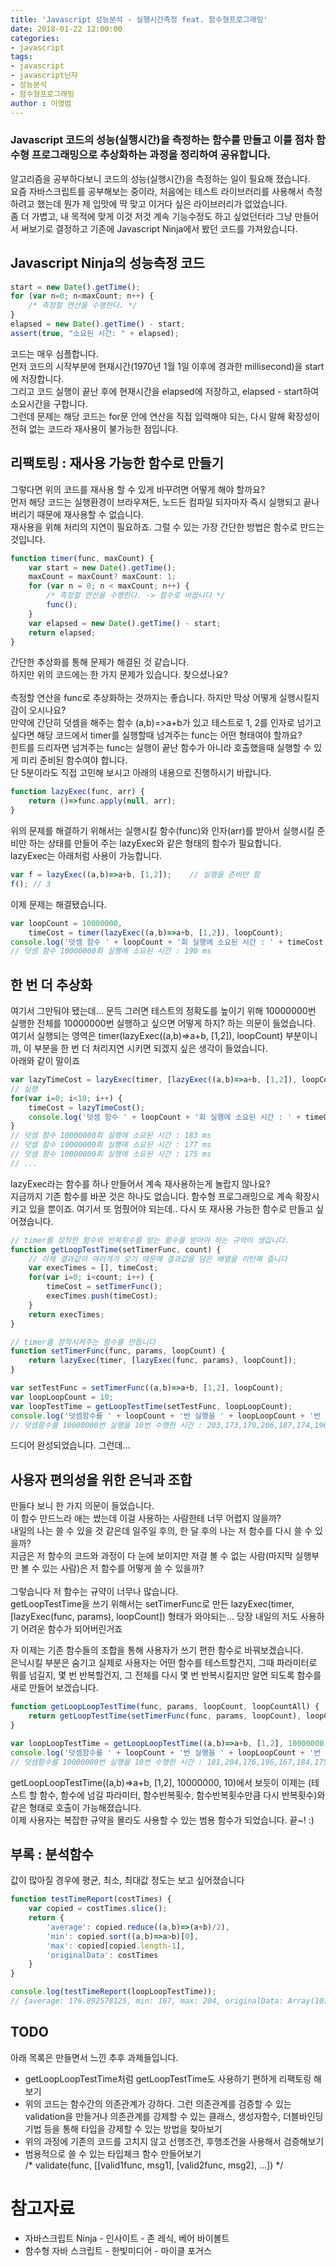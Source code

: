 ```yaml
---
title: 'Javascript 성능분석 - 실행시간측정 feat. 함수형프로그래밍'
date: 2018-01-22 12:00:00
categories:
- javascript
tags:
- javascript
- javascript닌자
- 성능분석
- 함수형프로그래밍
author : 이영범
---
```


### Javascript 코드의 성능(실행시간)을 측정하는 함수를 만들고 이를 점차 함수형 프로그래밍으로 추상화하는 과정을 정리하여 공유합니다.<br>

알고리즘을 공부하다보니 코드의 성능(실행시간)을 측정하는 일이 필요해 졌습니다.<br>
요즘 자바스크립트를 공부해보는 중이라, 처음에는 테스트 라이브러리를 사용해서 측정하려고 했는데 뭔가 제 입맛에 딱 맞고 이거다 싶은 라이브러리가 없었습니다.<br>
좀 더 가볍고, 내 목적에 맞게 이것 저것 계속 기능수정도 하고 싶었던터라 그냥 만들어서 써보기로 결정하고 기존에 Javascript Ninja에서 봤던 코드를 가져왔습니다.

## Javascript Ninja의 성능측정 코드
```javascript
start = new Date().getTime();
for (var n=0; n<maxCount; n++) {
    /* 측정할 연산을 수행한다. */
}
elapsed = new Date().getTime() - start;
assert(true, "소요된 시간: " + elapsed);
```

코드는 매우 심플합니다.<br>
먼저 코드의 시작부분에 현재시간(1970년 1월 1일 이후에 경과한 millisecond)을 start에 저장합니다.<br> 
그리고 코드 실행이 끝난 후에 현재시간을 elapsed에 저장하고, elapsed - start하여 소요시간을 구합니다.<br>
그런데 문제는 해당 코드는 for문 안에 연산을 직접 입력해야 되는, 다시 말해 확장성이 전혀 없는 코드라 재사용이 불가능한 점입니다.

## 리팩토링 : 재사용 가능한 함수로 만들기

그렇다면 위의 코드를 재사용 할 수 있게 바꾸려면 어떻게 해야 할까요?<br>
먼저 해당 코드는 실행환경이 브라우져든, 노드든 컴파일 되자마자 즉시 실행되고 끝나버리기 때문에 재사용할 수 없습니다.<br>
재사용을 위해 처리의 지연이 필요하죠. 그럴 수 있는 가장 간단한 방법은 함수로 만드는 것입니다.

```javascript
function timer(func, maxCount) {
    var start = new Date().getTime();
    maxCount = maxCount? maxCount: 1;
    for (var n = 0; n < maxCount; n++) {
        /* 측정할 연산을 수행한다. -> 함수로 바꿉니다 */
        func();
    }
    var elapsed = new Date().getTime() - start;
    return elapsed;
}
```

간단한 추상화를 통해 문제가 해결된 것 같습니다.<br>
하지만 위의 코드에는 한 가지 문제가 있습니다. 찾으셨나요?<br>
<br>
측정할 연산을 func로 추상화하는 것까지는 좋습니다. 하지만 막상 어떻게 실행시킬지 감이 오시나요?<br>
만약에 간단히 덧셈을 해주는 함수 (a,b)=>a+b가 있고 테스트로 1, 2를 인자로 넘기고 싶다면 해당 코드에서 timer를 실행할때 넘겨주는 func는 어떤 형태여야 할까요?<br>
힌트를 드리자면 넘겨주는 func는 실행이 끝난 함수가 아니라 호출했을때 실행할 수 있게 미리 준비된 함수여야 합니다.<br>
단 5분이라도 직접 고민해 보시고 아래의 내용으로 진행하시기 바랍니다.

```javascript
function lazyExec(func, arr) {
    return ()=>func.apply(null, arr);
}
```

위의 문제를 해결하기 위해서는 실행시킬 함수(func)와 인자(arr)를 받아서 실행시킬 준비만 하는 상태를 만들어 주는 lazyExec와 같은 형태의 함수가 필요합니다.<br>
lazyExec는 아래처럼 사용이 가능합니다.
```javascript
var f = lazyExec((a,b)=>a+b, [1,2]);    // 실행을 준비만 함
f(); // 3
```

이제 문제는 해결됐습니다.

```javascript
var loopCount = 10000000,
    timeCost = timer(lazyExec((a,b)=>a+b, [1,2]), loopCount);
console.log('덧셈 함수 ' + loopCount + '회 실행에 소요된 시간 : ' + timeCost + ' ms');
// 덧셈 함수 10000000회 실행에 소요된 시간 : 190 ms
```

## 한 번 더 추상화

여기서 그만둬야 됐는데... 문득 그러면 테스트의 정확도를 높이기 위해 10000000번 실행한 전체를 10000000번 실행하고 싶으면 어떻게 하지? 하는 의문이 들었습니다.<br>
여기서 실행되는 영역은 timer(lazyExec((a,b)=>a+b, [1,2]), loopCount) 부분이니까, 이 부분을 한 번 더 처리지연 시키면 되겠지 싶은 생각이 들었습니다.<br>
아래와 같이 말이죠

```javascript
var lazyTimeCost = lazyExec(timer, [lazyExec((a,b)=>a+b, [1,2]), loopCount]);
// 실행
for(var i=0; i<10; i++) {
    timeCost = lazyTimeCost();
    console.log('덧셈 함수 ' + loopCount + '회 실행에 소요된 시간 : ' + timeCost + ' ms');
}
// 덧셈 함수 10000000회 실행에 소요된 시간 : 183 ms
// 덧셈 함수 10000000회 실행에 소요된 시간 : 177 ms
// 덧셈 함수 10000000회 실행에 소요된 시간 : 175 ms
// ...
```

lazyExec라는 함수를 하나 만들어서 계속 재사용하는게 놀랍지 않나요?<br>
지금까지 기존 함수를 바꾼 것은 하나도 없습니다. 함수형 프로그래밍으로 계속 확장시키고 있을 뿐이죠.
여기서 또 멈췄어야 되는데.. 다시 또 재사용 가능한 함수로 만들고 싶어졌습니다.

```javascript
// timer를 장착한 함수와 반복횟수를 받는 함수를 받아야 하는 규약이 생깁니다.
function getLoopTestTime(setTimerFunc, count) { 
    // 이제 결과값이 여러개가 오기 때문에 결과값을 담은 배열을 리턴해 줍니다
    var execTimes = [], timeCost;   
    for(var i=0; i<count; i++) {
        timeCost = setTimerFunc();  
        execTimes.push(timeCost);
    }
    return execTimes;
}

// timer를 장착시켜주는 함수를 만듭니다
function setTimerFunc(func, params, loopCount) {
    return lazyExec(timer, [lazyExec(func, params), loopCount]);
}

var setTestFunc = setTimerFunc((a,b)=>a+b, [1,2], loopCount);
var loopLoopCount = 10;
var loopTestTime = getLoopTestTime(setTestFunc, loopLoopCount);
console.log('덧셈함수를 ' + loopCount + '번 실행을 ' + loopLoopCount + '번 수행한 시간 : ' + loopTestTime);
// 덧셈함수를 10000000번 실행을 10번 수행한 시간 : 203,173,179,206,187,174,196,169,179,181
```

드디어 완성되었습니다. 그런데...

## 사용자 편의성을 위한 은닉과 조합

만들다 보니 한 가지 의문이 들었습니다.<br>
이 함수 만드느라 애는 썼는데 이걸 사용하는 사람한테 너무 어렵지 않을까?<br>
내일의 나는 쓸 수 있을 것 같은데 일주일 후의, 한 달 후의 나는 저 함수를 다시 쓸 수 있을까?<br>
지금은 저 함수의 코드와 과정이 다 눈에 보이지만 저걸 볼 수 없는 사람(마지막 실행부만 볼 수 있는 사람)은 저 함수를 어떻게 쓸 수 있을까?<br>
<br>
그렇습니다 저 함수는 규약이 너무나 많습니다.<br>
getLoopTestTime을 쓰기 위해서는 setTimerFunc로 만든 lazyExec(timer, [lazyExec(func, params), loopCount]) 형태가 와야되는...
당장 내일의 저도 사용하기 어려운 함수가 되어버린거죠<br>

자 이제는 기존 함수들의 조합을 통해 사용자가 쓰기 편한 함수로 바꿔보겠습니다.<br>
은닉시킬 부분은 숨기고 실제로 사용자는 어떤 함수를 테스트할건지, 그때 파라미터로 뭐를 넘길지, 몇 번 반복할건지, 그 전체를 다시 몇 번 반복시킬지만 알면 되도록 함수를 새로 만들어 보겠습니다.

```javascript
function getLoopLoopTestTime(func, params, loopCount, loopCountAll) {
    return getLoopTestTime(setTimerFunc(func, params, loopCount), loopCountAll);
}

var loopLoopTestTime = getLoopLoopTestTime((a,b)=>a+b, [1,2], 10000000, 10);
console.log('덧셈함수를 ' + loopCount + '번 실행을 ' + loopLoopCount + '번 수행한 시간 : ' + loopLoopTestTime);
// 덧셈함수를 10000000번 실행을 10번 수행한 시간 : 181,204,176,196,167,184,175,173,176,178
```

getLoopLoopTestTime((a,b)=>a+b, [1,2], 10000000, 10)에서 보듯이 이제는 (테스트 할 함수, 함수에 넘길 파라미터, 함수반복횟수, 함수반복횟수만큼 다시 반복횟수)와 같은 형태로 호출이 가능해졌습니다.<br>
이제 사용자는 복잡한 규약을 몰라도 사용할 수 있는 범용 함수가 되었습니다. 끝~! :)<br>


## 부록 : 분석함수

값이 많아질 경우에 평균, 최소, 최대값 정도는 보고 싶어졌습니다
```javascript
function testTimeReport(costTimes) {
    var copied = costTimes.slice();
    return {
        'average': copied.reduce((a,b)=>(a+b)/2),
        'min': copied.sort((a,b)=>a>b)[0],
        'max': copied[copied.length-1],
        'originalData': costTimes
    }
}

console.log(testTimeReport(loopLoopTestTime));
// {average: 176.892578125, min: 167, max: 204, originalData: Array(10)}
```

## TODO

아래 목록은 만들면서 느낀 추후 과제들입니다.<br>
- getLoopLoopTestTime처럼 getLoopTestTime도 사용하기 편하게 리팩토링 해보기<br>
- 위의 코드는 함수간의 의존관계가 강하다. 그런 의존관계를 검증할 수 있는 validation을 만들거나 의존관계를 강제할 수 있는 클래스, 생성자함수, 더블바인딩기법 등을 통해 타입을 강제할 수 있는 방법을 찾아보기<br>
- 위의 과정에 기존의 코드를 고치지 않고 선행조건, 후행조건을 사용해서 검증해보기<br>
- 범용적으로 쓸 수 있는 타입체크 함수 만들어보기<br>
/*
    validate(func, [[valid1func, msg1], [valid2func, msg2], ...])
 */


# 참고자료
- 자바스크립트 Ninja - 인사이트 - 존 레식, 베어 바이볼트
- 함수형 자바 스크립트 - 한빛미디어 - 마이클 포거스

